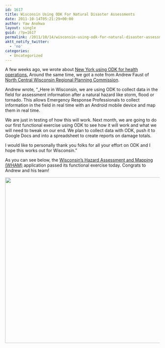 ```yaml
---
id: 1617
title: Wisconsin Using ODK For Natural Disaster Assessments
date: 2011-10-14T05:21:29+00:00
author: Yaw Anokwa
layout: single
guid: /?p=1617
permalink: /2011/10/14/wisconsin-using-odk-for-natural-disaster-assessments/
aktt_notify_twitter:
  - 'no'
categories:
  - Uncategorized
---
```

A few weeks ago, we wrote about [New York using ODK for health operations.](/2011/09/new-york-city-using-odk-for-health-operations/) Around the same time, we got a note from Andrew Faust of [North Central Wisconsin Regional Planning Commission](http://www.ncwrpc.org). 

Andrew wrote, &#8220;_Here in Wisconsin, we are using ODK to collect data in the field for assessment information after a natural hazard like storm, flood or tornado. This allows Emergency Response Professionals to collect information in the field in real time with an Android mobile device and map them in real time. </p> 

We are just in testing of how this will work. Next month, we are going to do our first functional exercise using ODK to see how it will work and what we will need to tweak on our end. We plan to collect data with ODK, push it to Google Docs and into a spreadsheet to create reports on damage totals.

I would like to personally thank you folks for all your effort on ODK and I hope this works out for Wisconsin.</em>&#8221;

As you can see below, the [Wisconsin&#8217;s Hazard Assessment and Mapping (WHAM)](http://www.ncwrpc.org/WHAM/) application passed its functional exercise today. Congrats to Andrew and his team!

[<img width="538" src="/assets/wp-content/uploads/2011/10/wham.png" />](https://www.google.com/fusiontables/embedviz?viz=MAP&q=select+col3%3E%3E1+from+1797591+&h=false&lat=45.3747531436229&lng=-89.20268911451967&z=15&t=1&l=col3%3E%3E1)